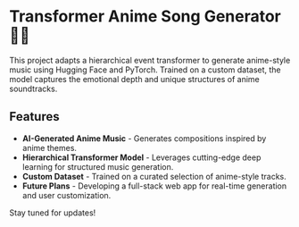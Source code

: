# Transformer Anime Song Generator 🎵✨
This project adapts a hierarchical event transformer to generate anime-style music using Hugging Face and PyTorch. Trained on a custom dataset, the model captures the emotional depth and unique structures of anime soundtracks.

## Features
- **AI-Generated Anime Music** - Generates compositions inspired by anime themes.
- **Hierarchical Transformer Model** - Leverages cutting-edge deep learning for structured music generation.
- **Custom Dataset** - Trained on a curated selection of anime-style tracks.
- **Future Plans** - Developing a full-stack web app for real-time generation and user customization.
  
Stay tuned for updates!
